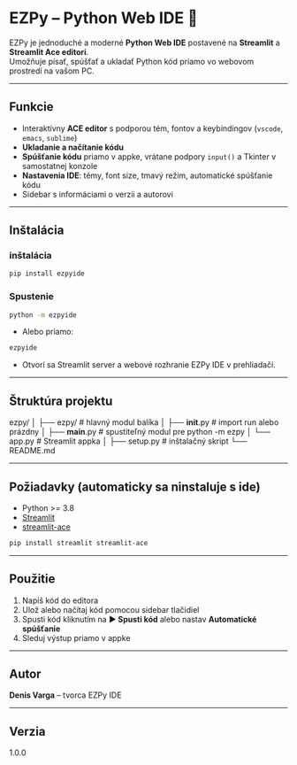 
# EZPy – Python Web IDE 🐍

EZPy je jednoduché a moderné **Python Web IDE** postavené na **Streamlit** a **Streamlit Ace editori**.  
Umožňuje písať, spúšťať a ukladať Python kód priamo vo webovom prostredí na vašom PC.

---

## Funkcie

- Interaktívny **ACE editor** s podporou tém, fontov a keybindingov (`vscode`, `emacs`, `sublime`)
- **Ukladanie a načítanie kódu**
- **Spúšťanie kódu** priamo v appke, vrátane podpory `input()` a Tkinter v samostatnej konzole
- **Nastavenia IDE**: témy, font size, tmavý režim, automatické spúšťanie kódu
- Sidebar s informáciami o verzii a autorovi

---

## Inštalácia

###  inštalácia


```bash
pip install ezpyide
````

### Spustenie

```bash
python -m ezpyide
```

* Alebo priamo:

```bash
ezpyide
```

* Otvorí sa Streamlit server a webové rozhranie EZPy IDE v prehliadači.

---

## Štruktúra projektu


ezpy/
│
├── ezpy/              # hlavný modul balíka
│   ├── __init__.py    # import run alebo prázdny
│   ├── __main__.py    # spustiteľný modul pre python -m ezpy
│   └── app.py         # Streamlit appka
│
├── setup.py           # inštalačný skript
└── README.md


---

## Požiadavky (automaticky sa ninstaluje s ide)

* Python >= 3.8
* [Streamlit](https://streamlit.io/)
* [streamlit-ace](https://github.com/andfanilo/streamlit-ace)

```bash
pip install streamlit streamlit-ace
```

---

## Použitie

1. Napíš kód do editora
2. Ulož alebo načítaj kód pomocou sidebar tlačidiel
3. Spusti kód kliknutím na **▶️ Spusti kód** alebo nastav **Automatické spúšťanie**
4. Sleduj výstup priamo v appke

---

## Autor

**Denis Varga** – tvorca EZPy IDE

---

## Verzia

1.0.0



